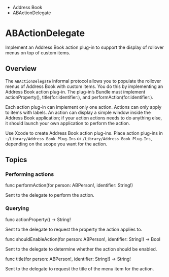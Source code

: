 

- Address Book
-  ABActionDelegate 

# ABActionDelegate

Implement an Address Book action plug-in to support the display of rollover menus on top of custom items.

## Overview

The `ABActionDelegate` informal protocol allows you to populate the rollover menus of Address Book with custom items. You do this by implementing an Address Book action plug-in. The plug-in’s Bundle must implement actionProperty(), title(for:identifier:), and performAction(for:identifier:).

Each action plug-in can implement only one action. Actions can only apply to items with labels. An action can display a simple window inside the Address Book application; if your action actions needs to do anything else, it should launch your own application to perform the action.

Use Xcode to create Address Book action plug-ins. Place action plug-ins in `~/Library/Address Book Plug-Ins` or `/Library/Address Book Plug-Ins`, depending on the scope you want for the action.

## Topics

### Performing actions

func performAction(for person: ABPerson!, identifier: String!)

Sent to the delegate to perform the action.

### Querying

func actionProperty() -> String!

Sent to the delegate to request the property the action applies to.

func shouldEnableAction(for person: ABPerson!, identifier: String!) -> Bool

Sent to the delegate to determine whether the action should be enabled.

func title(for person: ABPerson!, identifier: String!) -> String!

Sent to the delegate to request the title of the menu item for the action.

